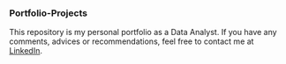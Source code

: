 ### Portfolio-Projects

This repository is my personal portfolio as a Data Analyst.
If you have any comments, advices or recommendations, feel free to contact me at [LinkedIn](https://www.linkedin.com/in/fawzy-almatary/).
